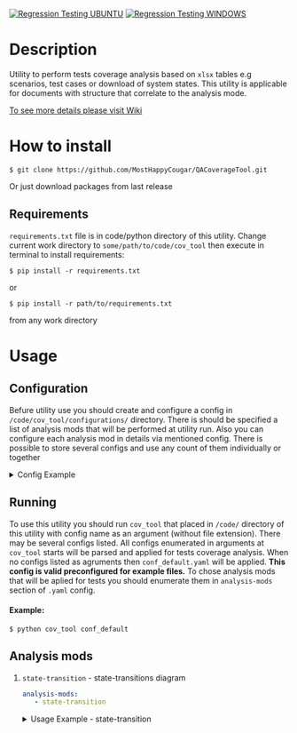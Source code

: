 [![Regression Testing UBUNTU](https://github.com/MostHappyCougar/QACoverageTool/actions/workflows/regression-ubuntu.yml/badge.svg?branch=ready_to_test)](https://github.com/MostHappyCougar/QACoverageTool/actions/workflows/regression-ubuntu.yml)
[![Regression Testing WINDOWS](https://github.com/MostHappyCougar/QACoverageTool/actions/workflows/regression-windows.yml/badge.svg?branch=ready_to_test)](https://github.com/MostHappyCougar/QACoverageTool/actions/workflows/regression-windows.yml)
# Description
Utility to perform tests coverage analysis based on `xlsx` tables e.g scenarios, test cases or download of system states. This utility is applicable for documents with structure that correlate to the analysis mode. 

[To see more details please visit Wiki](https://github.com/MostHappyCougar/QACoverageTool/wiki)

# How to install
```
$ git clone https://github.com/MostHappyCougar/QACoverageTool.git
```
Or just download packages from last release

## Requirements
`requirements.txt` file is in code/python directory of this utility.
Change current work directory to `some/path/to/code/cov_tool` then execute in terminal to install requirements: 
```
$ pip install -r requirements.txt
```
or
```
$ pip install -r path/to/requirements.txt
```
from any work directory

# Usage
## Configuration
Befure utility use you should create and configure a config in `/code/cov_tool/configurations/` directory. There is should be specified a list of analysis mods that will be performed at utility run. Also you can configure each analysis mod in details via mentioned config. There is possible to store several configs and use any count of them individually or together

<details><summary>Config Example</summary>

### This config is prepared for **EXAMPLE.xlsx** stored in `code/cov_tool/tables_to_analisys/`

```yaml
##############################################
#ANALYSIS MODS THAT WILL BE APPLIED FOR TESTS#
#                                            #
#Applicable mods:                            #
# - state-transitions                        #
##############################################
analysis-mods:
   - state-transition


#########################################
#DETAIL CONFIGURATIONS FOR ANALYSIS MODS#
#########################################

#State-transitions diagram
state-transition:
   #All generated files will be saved here.
   output_directory: EXAMPLE
   file_names: EX_TEST
   #Table and sheet where data to analysis will be take from
   input_directory: tables_to_analisys
   input_table: EXAMPLE.xlsx
   input_sheet: test
   
   #States and transitions will be assigned to object based on these table columns.
   #When values from objects columns is same for several states/transitions then these states/transitions will be related to this object
   #You may mention here a several columns. So each unique compination of values of mentioned columns will be considered as one unique object
   objects:
      - TestCase
   
   #Sequence of transitions and states will be considered based on this field
   sequences:
      - StepID
      
   #Transitions will be took from these fields
   #You may mention here a several columns. Each unique combination of values of mentioned columns will be considered as one transition
   transitions:
      - Action
   
   #States will be took from these fields
   #You may mention here a several columns. Each unique combination of values from mentioned columns will be considered as one state
   states:
      - CountToPlace
      - CountToCancel
```

</details>

## Running
To use this utility you should run `cov_tool` that placed in `/code/` directory of this utility with config name as an argument (without file extension). There may be several configs listed. All configs enumerated in arguments at `cov_tool` starts will be parsed and applied for tests coverage analysis. When no configs listed as agruments then `conf_default.yaml` will be applied. **This config is valid preconfigured for example files.** To chose analysis mods that will be aplied for tests you should enumerate them in `analysis-mods` section of `.yaml` config.
#### Example: 
```
$ python cov_tool conf_default
```

## Analysis mods
1. `state-transition` - state-transitions diagram
	```yaml
	analysis-mods:
	   - state-transition
	```
	<details><summary>Usage Example - state-transition</summary>
	
	#### Preconditions:
	- Configuration: 
	
		Config file for this usage case is: `code/python/configurations/conf_default.yaml`

	- Input table for analysis - there is should be no merged cells:
		
		<details><summary>Table to analysis</summary>

		![image](https://user-images.githubusercontent.com/104580123/215318025-ba3d7ca3-8e6e-408c-86be-5dce72c41b4a.png)
		</details>

	#### Analysis results:
	- There is following files as result of analysis in `code/python/output/EXAMPLE`:
	
		<details><summary>test.gv - dot-language file for state-transitions diagram</summary>

		```dot
		strict digraph "D:\Dev_Workspace\Eclipse\QACoverageTool\code\python\output\EXAMPLE\test" {
			graph [concentrate=true imagescale=true]
			START [label=START fillcolor=red fontcolor=white style=filled]
			END [label=END fillcolor=red fontcolor=white style=filled]
			START -> "3, 0" [label=place]
			"3, 0" -> "0, 2" [label=cancel]
			"0, 2" -> "3, 0" [label=place]
			"3, 0" -> END
			START -> "3, 0" [label=place]
			"3, 0" -> "0, 1" [label=cancel]
			"0, 1" -> "3, 0" [label=place]
			"3, 0" -> END
			START -> "3, 0" [label=place]
			"3, 0" -> "0, 4" [label=cancel]
			"0, 4" -> "3, 0" [label=place]
			"3, 0" -> END
			START -> "3, 0" [label=place]
			"3, 0" -> "0, 2" [label=cancel]
			"0, 2" -> "3, 0" [label=place]
			"3, 0" -> END
			START -> "3, 0" [label=place]
			"3, 0" -> "0, 4" [label=cancel]
			"0, 4" -> "3, 0" [label=place]
			"3, 0" -> END
			START -> "3, 0" [label=place]
			"3, 0" -> "0, 3" [label=cancel]
			"0, 3" -> "3, 0" [label=place]
			"3, 0" -> END
			START -> "3, 0" [label=place]
			"3, 0" -> "0, 3" [label=cancel]
			"0, 3" -> "3, 0" [label=place]
			"3, 0" -> END
			START -> "3, 0" [label=place]
			"3, 0" -> "0, 4" [label=cancel]
			"0, 4" -> "3, 0" [label=place]
			"3, 0" -> END
			START -> "3, 0" [label=place]
			"3, 0" -> "0, 1" [label=cancel]
			"0, 1" -> "3, 0" [label=place]
			"3, 0" -> END
			START -> "3, 0" [label=place]
			"3, 0" -> "0, 3" [label=cancel]
			"0, 3" -> "3, 0" [label=place]
			"3, 0" -> END
			START -> "3, 0" [label=place]
			"3, 0" -> "0, 2" [label=cancel]
			"0, 2" -> "3, 0" [label=place]
			"3, 0" -> END
			START -> "3, 0" [label=place]
			"3, 0" -> "0, 1" [label=cancel]
			"0, 1" -> "3, 0" [label=place]
			"3, 0" -> END
		}
		```
		</details>

		<details><summary>test.gv.pdf - state-treansitions diagram in pdf format</summary>

		![image](https://user-images.githubusercontent.com/104580123/215318403-5b87cff6-a39e-46a2-bb1b-4beab25dbcee.png)
		</details>

		<details><summary>test_stats.xlsx - detail path information</summary>

		![image](https://user-images.githubusercontent.com/104580123/215318691-b9729115-4a99-41fd-a6c8-6f836c607849.png)
		</details>
		<details><summary>test_stats_vis.pdf - pie diagram that representate sequences of each path</summary>

		![image](https://user-images.githubusercontent.com/104580123/215318768-4b751ef9-c1bc-45c4-8dd4-91628adac263.png)
		</details>
	</details>
